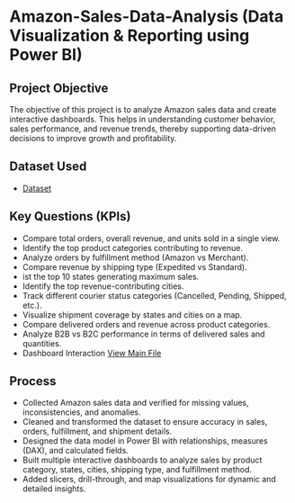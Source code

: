 # Amazon-Sales-Data-Analysis (Data Visualization & Reporting using Power BI)
## Project Objective
The objective of this project is to analyze Amazon sales data and create interactive dashboards. This helps in understanding customer behavior, sales performance, and revenue trends, thereby supporting data-driven decisions to improve growth and profitability.

## Dataset Used
- <a href="https://github.com/sabaribala2004-dataanalyst/amazon-powerbi-dashboard/blob/main/Amazon%20Sale%20Report.xlsx"> Dataset</a>

## Key Questions (KPIs)
- Compare total orders, overall revenue, and units sold in a single view.
- Identify the top product categories contributing to revenue.
- Analyze orders by fulfillment method (Amazon vs Merchant).
- Compare revenue by shipping type (Expedited vs Standard).
- ist the top 10 states generating maximum sales.
- Identify the top revenue-contributing cities.
- Track different courier status categories (Cancelled, Pending, Shipped, etc.).
- Visualize shipment coverage by states and cities on a map.
- Compare delivered orders and revenue across product categories.
- Analyze B2B vs B2C performance in terms of delivered sales and quantities.
- Dashboard Interaction <a href="https://github.com/sabaribala2004-dataanalyst/powerbi-dashboard/blob/main/Sales%20Dashboard.pbix">View Main File</a>

## Process

- Collected Amazon sales data and verified for missing values, inconsistencies, and anomalies.
- Cleaned and transformed the dataset to ensure accuracy in sales, orders, fulfillment, and shipment details.
- Designed the data model in Power BI with relationships, measures (DAX), and calculated fields.
- Built multiple interactive dashboards to analyze sales by product category, states, cities, shipping type, and fulfillment method.
- Added slicers, drill-through, and map visualizations for dynamic and detailed insights.
